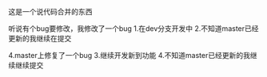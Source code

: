 这是一个说代码合并的东西

听说有个bug要修改，我修改了一个bug
1.在dev分支开发中
2.不知道master已经更新的我继续在提交

4.master上修复了一个bug
3.继续开发新到功能
4.不知道master已经更新的我继续继续提交
